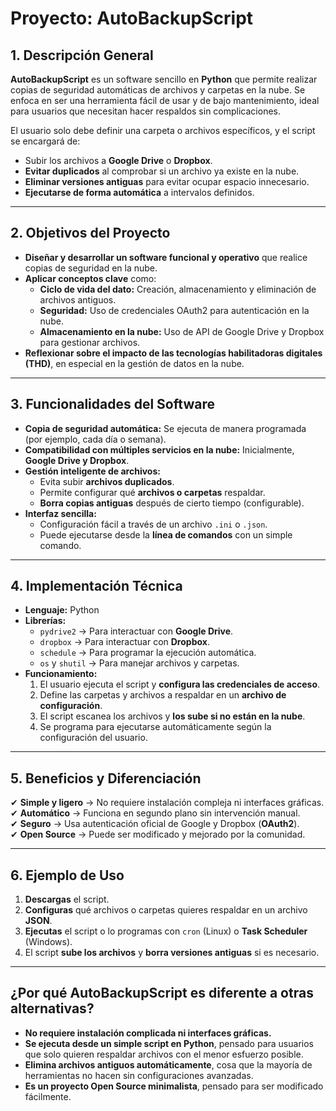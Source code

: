 # Proyecto: AutoBackupScript

## 1. Descripción General
**AutoBackupScript** es un software sencillo en **Python** que permite realizar copias de seguridad automáticas de archivos y carpetas en la nube. Se enfoca en ser una herramienta fácil de usar y de bajo mantenimiento, ideal para usuarios que necesitan hacer respaldos sin complicaciones.

El usuario solo debe definir una carpeta o archivos específicos, y el script se encargará de:

- Subir los archivos a **Google Drive** o **Dropbox**.
- **Evitar duplicados** al comprobar si un archivo ya existe en la nube.
- **Eliminar versiones antiguas** para evitar ocupar espacio innecesario.
- **Ejecutarse de forma automática** a intervalos definidos.

---

## 2. Objetivos del Proyecto
- **Diseñar y desarrollar un software funcional y operativo** que realice copias de seguridad en la nube.
- **Aplicar conceptos clave** como:
  - **Ciclo de vida del dato:** Creación, almacenamiento y eliminación de archivos antiguos.
  - **Seguridad:** Uso de credenciales OAuth2 para autenticación en la nube.
  - **Almacenamiento en la nube:** Uso de API de Google Drive y Dropbox para gestionar archivos.
- **Reflexionar sobre el impacto de las tecnologías habilitadoras digitales (THD)**, en especial en la gestión de datos en la nube.

---

## 3. Funcionalidades del Software
- **Copia de seguridad automática:** Se ejecuta de manera programada (por ejemplo, cada día o semana).
- **Compatibilidad con múltiples servicios en la nube:** Inicialmente, **Google Drive y Dropbox**.
- **Gestión inteligente de archivos:**
  - Evita subir **archivos duplicados**.
  - Permite configurar qué **archivos o carpetas** respaldar.
  - **Borra copias antiguas** después de cierto tiempo (configurable).
- **Interfaz sencilla:**
  - Configuración fácil a través de un archivo `.ini` o `.json`.
  - Puede ejecutarse desde la **línea de comandos** con un simple comando.

---

## 4. Implementación Técnica
- **Lenguaje:** Python
- **Librerías:**
  - `pydrive2` → Para interactuar con **Google Drive**.
  - `dropbox` → Para interactuar con **Dropbox**.
  - `schedule` → Para programar la ejecución automática.
  - `os` y `shutil` → Para manejar archivos y carpetas.
- **Funcionamiento:**
  1. El usuario ejecuta el script y **configura las credenciales de acceso**.
  2. Define las carpetas y archivos a respaldar en un **archivo de configuración**.
  3. El script escanea los archivos y **los sube si no están en la nube**.
  4. Se programa para ejecutarse automáticamente según la configuración del usuario.

---

## 5. Beneficios y Diferenciación
✔ **Simple y ligero** → No requiere instalación compleja ni interfaces gráficas.  
✔ **Automático** → Funciona en segundo plano sin intervención manual.  
✔ **Seguro** → Usa autenticación oficial de Google y Dropbox (**OAuth2**).  
✔ **Open Source** → Puede ser modificado y mejorado por la comunidad.  

---

## 6. Ejemplo de Uso
1. **Descargas** el script.  
2. **Configuras** qué archivos o carpetas quieres respaldar en un archivo **JSON**.  
3. **Ejecutas** el script o lo programas con `cron` (Linux) o **Task Scheduler** (Windows).  
4. El script **sube los archivos** y **borra versiones antiguas** si es necesario.

---

## ¿Por qué AutoBackupScript es diferente a otras alternativas?

- **No requiere instalación complicada ni interfaces gráficas.**  
- **Se ejecuta desde un simple script en Python**, pensado para usuarios que solo quieren respaldar archivos con el menor esfuerzo posible.  
- **Elimina archivos antiguos automáticamente**, cosa que la mayoría de herramientas no hacen sin configuraciones avanzadas.  
- **Es un proyecto Open Source minimalista**, pensado para ser modificado fácilmente.  
